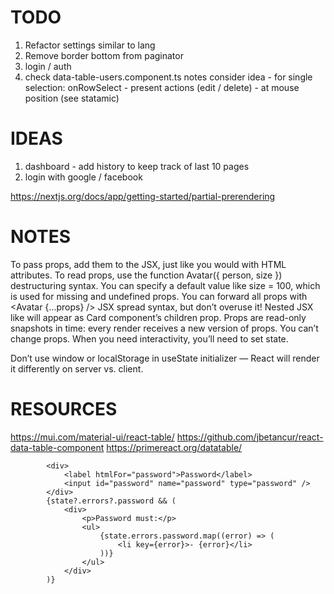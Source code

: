 # TODO

1. Refactor settings similar to lang
2. Remove border bottom from paginator
3. login / auth
4. check data-table-users.component.ts notes
     consider idea - for single selection: onRowSelect - present actions (edit / delete) - at mouse position (see statamic)
   
# IDEAS

1. dashboard - add history to keep track of last 10 pages
2. login with google / facebook

https://nextjs.org/docs/app/getting-started/partial-prerendering

# NOTES

To pass props, add them to the JSX, just like you would with HTML attributes.
To read props, use the function Avatar({ person, size }) destructuring syntax.
You can specify a default value like size = 100, which is used for missing and undefined props.
You can forward all props with <Avatar {...props} /> JSX spread syntax, but don’t overuse it!
Nested JSX like <Card><Avatar /></Card> will appear as Card component’s children prop.
Props are read-only snapshots in time: every render receives a new version of props.
You can’t change props. When you need interactivity, you’ll need to set state.

Don’t use window or localStorage in useState initializer — React will render it differently on server vs. client.

# RESOURCES

https://mui.com/material-ui/react-table/
https://github.com/jbetancur/react-data-table-component
https://primereact.org/datatable/

            <div>
                <label htmlFor="password">Password</label>
                <input id="password" name="password" type="password" />
            </div>
            {state?.errors?.password && (
                <div>
                    <p>Password must:</p>
                    <ul>
                        {state.errors.password.map((error) => (
                            <li key={error}>- {error}</li>
                        ))}
                    </ul>
                </div>
            )}

